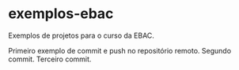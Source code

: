# exemplos-ebac

Exemplos de projetos para o curso da EBAC.

Primeiro exemplo de commit e push no repositório remoto.
Segundo commit.
Terceiro commit.
